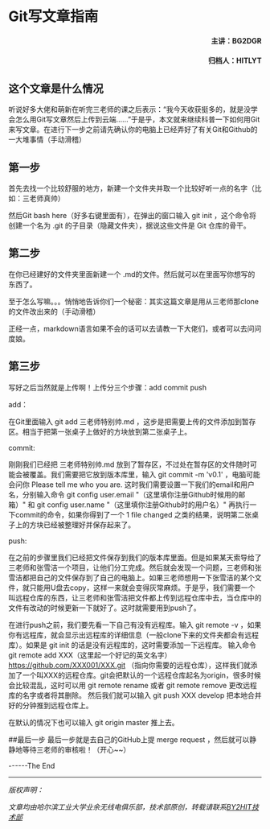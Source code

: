 # Git写文章指南
#### <p align="right"> 主讲：BG2DGR</p>
#### <p align="right"> 归档人：HITLYT</p>
## 这个文章是什么情况
听说好多大佬和萌新在听完三老师的课之后表示：“我今天收获挺多的，就是没学会怎么用Git写文章然后上传到云端……”于是乎，本文就来继续科普一下如何用Git来写文章。在进行下一步之前请先确认你的电脑上已经弄好了有关Git和Github的一大堆事情（手动滑稽）

## 第一步
首先去找一个比较舒服的地方，新建一个文件夹并取一个比较好听一点的名字（比如：三老师真帅）

然后Git bash here（好多右键里面有），在弹出的窗口输入 git init ，这个命令将创建一个名为 .git 的子目录（隐藏文件夹），据说这些文件是 Git 仓库的骨干。

## 第二步
在你已经建好的文件夹里面新建一个 .md的文件。然后就可以在里面写你想写的东西了。

至于怎么写嘛。。。悄悄地告诉你们一个秘密：其实这篇文章是用从三老师那clone的文件改出来的（手动滑稽）

正经一点，markdown语言如果不会的话可以去请教一下大佬们，或者可以去问问度娘。

## 第三步
写好之后当然就是上传啊！上传分三个步骤：add commit push

add：

在Git里面输入 git add 三老师特别帅.md ，这步是把需要上传的文件添加到暂存区。相当于把第一张桌子上做好的方块放到第二张桌子上。

commit:

刚刚我们已经把 三老师特别帅.md 放到了暂存区，不过处在暂存区的文件随时可能会被覆盖。我们需要把它放到版本库里，输入 git commit -m 'v0.1' ，电脑可能会问你 Please tell me who you are. 
这时我们需要设置一下我们的email和用户名，分别输入命令 git config user.email "（这里填你注册Github时候用的邮箱）" 和 git config user.name "（这里填你注册Github时的用户名）"
再执行一下commit的命令，如果你得到了一个 1 file changed 之类的结果，说明第二张桌子上的方块已经被整理好并保存起来了。

push:

在之前的步骤里我们已经把文件保存到我们的版本库里面。但是如果某天索导给了三老师和张雪洁一个项目，让他们分工完成。然后就会发现一个问题，三老师和张雪洁都把自己的文件保存到了自己的电脑上。如果三老师想用一下张雪洁的某个文件，就只能用U盘去copy，这样一来就会变得灰常麻烦。于是乎，我们需要一个叫远程仓库的东西，让三老师和张雪洁把文件都上传到远程仓库中去，当仓库中的文件有改动的时候更新一下就好了。这时就需要用到push了。

在进行push之前，我们要先看一下自己有没有远程库。输入 git remote -v ，如果你有远程库，就会显示出远程库的详细信息（一般clone下来的文件夹都会有远程库）。如果是 git init 的话是没有远程库的，这时需要添加一下远程库。
输入命令 git remote add   XXX（这里起一个好记的英文名字） https://github.com/XXX001/XXX.git （指向你需要的远程仓库），这样我们就添加了一个叫XXX的远程仓库。git会把默认的一个远程仓库起名为origin，很多时候会比较混乱，这时可以用 git remote rename 或者 git remote remove 更改远程库的名字或者将其删除。
然后我们就可以输入 git push XXX develop 把本地合并好的分钟推到远程仓库上。

在默认的情况下也可以输入 git origin master 推上去。

##最后一步
最后一步就是去自己的GitHub上提 merge request ，然后就可以静静地等待三老师的审核啦！（开心~~）


------The End



----
<i>
<front color=lime>
版权声明：</p>
文章均由哈尔滨工业大学业余无线电俱乐部，技术部原创，转载请联系<a href=zhaoyuhao@by2hit.net>BY2HIT技术部</a>
</i>